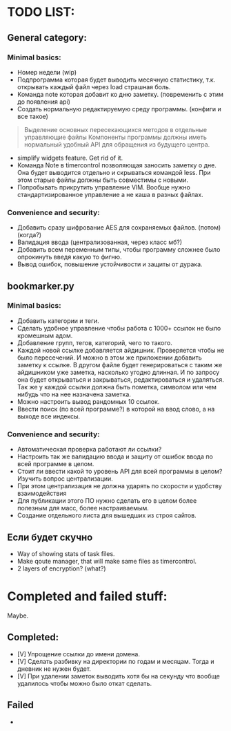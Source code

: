 # TODO LIST:
## General category:
### Minimal basics:
- Номер недели (wip)
- Подпрограмма которая будет выводить месячную статистику, т.к. открывать каждый файл через load страшная боль.
- Команда note которая добавит ко дню заметку. (повременить с этим до появления api)
- Создать нормальную редактируемую среду программы. (конфиги и все такое)
> Выделение основных пересекающихся методов в отдельные управляющие файлы
> Компоненты программы должны иметь нормальный удобный API для обращения из будущего центра.
- simplify widgets feature. Get rid of it.
- Команда Note в timercontrol позволяющая заносить заметку о дне. Она будет выводится отдельно и скрываться командой less. При этом старые файлы должны быть совместимы с новыми.
- Попробывать прикрутить управление VIM. Вообще нужно стандартизированное управление а не каша в разных файлах.
### Convenience and security:
- Добавить сразу шифрование AES для сохраняемых файлов. (потом) (когда?)
- Валидация ввода (централизованная, через класс мб?)
- Добавить всем переменным типы, чтобы программу сложнее было опрокинуть введя какую то фигню.
- Вывод ошибок, повышение устойчивости и защиты от дурака.

## bookmarker.py
### Minimal basics:
- Добавить категории и теги.
- Сделать удобное управление чтобы работа с 1000+ ссылок не было кромешным адом.
- Добавление групп, тегов, категорий, чего то такого.
- Каждой новой ссылке добавляется айдишник. Проверяется чтобы не было пересечений. И можно в этом же приложении добавить заметку к ссылке. В другом файле будет генерироваться с таким же айдишником уже заметка, насколько угодно длинная. И по запросу она будет открываться и закрываться, редактироваться и удаляться. Так же у каждой ссылки должна быть пометка, символом или чем нибудь что на нее назначена заметка.
- Можно настроить вывод рандомных 10 ссылок.
- Ввести поиск (по всей программе?) в которой на ввод слово, а на выходе все индексы.
### Convenience and security:
- Автоматическая проверка работают ли ссылки?
- Настроить так же валидацию ввода и защиту от ошибок ввода по всей программе в целом.
- Стоит ли ввести какой то уровень API для всей программы в целом? Изучить вопрос централизации.
- При этом централизация не должна ударять по скорости и удобству взаимодействия
- Для публикации этого ПО нужно сделать его в целом более полезным для масс, более настраиваемым.
- Создание отдельного листа для вышедших из строя сайтов.

## Если будет скучно
- Way of showing stats of task files.
- Make qoute manager, that will make same files as timercontrol.
- 2 layers of encryption? (what?)


# Completed and failed stuff:
Maybe.
## Completed:
- [V] Упрощение ссылки до имени домена. 
- [V] Сделать разбивку на директории по годам и месяцам. Тогда и дневник не нужен будет. 
- [V] При удалении заметок выводить хотя бы на секунду что вообще удалилось чтобы можно было откат сделать.


## Failed
- 